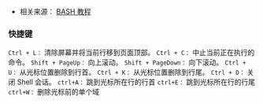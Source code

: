 - 相关来源：
[BASH 教程](https://wangdoc.com/bash/grammar.html)
### 快捷键

```Ctrl + L：```    清除屏幕并将当前行移到页面顶部。
```Ctrl + C：```    中止当前正在执行的命令。
```Shift + PageUp：```    向上滚动。
```Shift + PageDown：```  向下滚动。
```Ctrl + U：```    从光标位置删除到行首。
```Ctrl + K：```    从光标位置删除到行尾。
```Ctrl + D：```    关闭 Shell 会话。
```ctrl+A：```      跳到光标所在行的行首
```ctrl+E：```      跳到光标所在行的行尾
```ctrl+W：```      删除光标前的单个域

